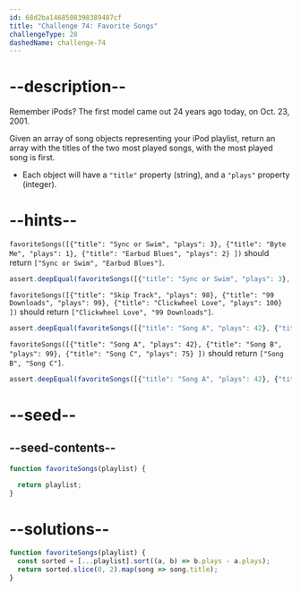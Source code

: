 ```yaml
---
id: 68d2ba1468508398389487cf
title: "Challenge 74: Favorite Songs"
challengeType: 28
dashedName: challenge-74
---
```


# --description--

Remember iPods? The first model came out 24 years ago today, on Oct. 23, 2001.

Given an array of song objects representing your iPod playlist, return an array with the titles of the two most played songs, with the most played song is first.

- Each object will have a `"title"` property (string), and a `"plays"` property (integer).

# --hints--

`favoriteSongs([{"title": "Sync or Swim", "plays": 3}, {"title": "Byte Me", "plays": 1}, {"title": "Earbud Blues", "plays": 2} ])` should return `["Sync or Swim", "Earbud Blues"]`.

```js
assert.deepEqual(favoriteSongs([{"title": "Sync or Swim", "plays": 3}, {"title": "Byte Me", "plays": 1}, {"title": "Earbud Blues", "plays": 2} ]), ["Sync or Swim", "Earbud Blues"]);
```

`favoriteSongs([{"title": "Skip Track", "plays": 98}, {"title": "99 Downloads", "plays": 99}, {"title": "Clickwheel Love", "plays": 100} ])` should return `["Clickwheel Love", "99 Downloads"]`.

```js
assert.deepEqual(favoriteSongs([{"title": "Song A", "plays": 42}, {"title": "Song B", "plays": 99}, {"title": "Song C", "plays": 75} ]), ["Song B", "Song C"]);
```

`favoriteSongs([{"title": "Song A", "plays": 42}, {"title": "Song B", "plays": 99}, {"title": "Song C", "plays": 75} ])` should return `["Song B", "Song C"]`.

```js
assert.deepEqual(favoriteSongs([{"title": "Song A", "plays": 42}, {"title": "Song B", "plays": 99}, {"title": "Song C", "plays": 75} ]), ["Song B", "Song C"]);
```

# --seed--

## --seed-contents--

```js
function favoriteSongs(playlist) {

  return playlist;
}
```

# --solutions--

```js
function favoriteSongs(playlist) {
  const sorted = [...playlist].sort((a, b) => b.plays - a.plays);
  return sorted.slice(0, 2).map(song => song.title);
}
```
